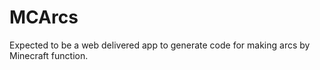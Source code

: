 # MCArcs
Expected to be a web delivered app to generate code for making arcs by Minecraft function.
